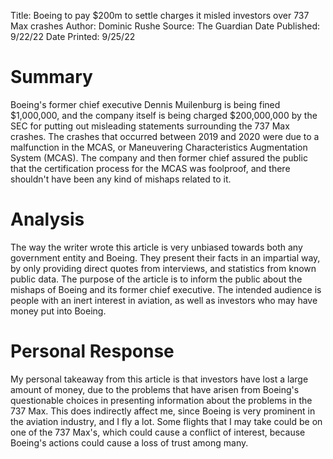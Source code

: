 Title: Boeing to pay $200m to settle charges it misled investors over 737 Max crashes
Author: Dominic Rushe
Source: The Guardian
Date Published: 9/22/22
Date Printed: 9/25/22

# Summary
Boeing's former chief executive Dennis Muilenburg is being fined $1,000,000, and the company itself is being charged $200,000,000 by the SEC for putting out misleading statements surrounding the 737 Max crashes. The crashes that occurred between 2019 and 2020 were due to a malfunction in the MCAS, or Maneuvering Characteristics Augmentation System (MCAS). The company and then former chief assured the public that the certification process for the MCAS was foolproof, and there shouldn't have been any kind of mishaps related to it.
# Analysis
The way the writer wrote this article is very unbiased towards both any government entity and Boeing. They present their facts in an impartial way, by only providing direct quotes from interviews, and statistics from known public data. The purpose of the article is to inform the public about the mishaps of Boeing and its former chief executive. The intended audience is people with an inert interest in aviation, as well as investors who may have money put into Boeing. 
# Personal Response
My personal takeaway from this article is that investors have lost a large amount of money, due to the problems that have arisen from Boeing's questionable choices in presenting information about the problems in the 737 Max. This does indirectly affect me, since Boeing is very prominent in the aviation industry, and I fly a lot. Some flights that I may take could be on one of the 737 Max's, which could cause a conflict of interest, because Boeing's actions could cause a loss of trust among many. 